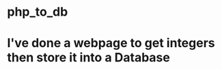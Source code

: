 # php_to_db

<h1 align="left"> I've done a webpage to get integers then store it into a Database</h1>
